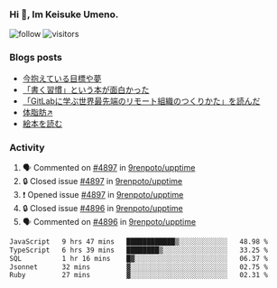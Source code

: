 ### Hi 👋, Im Keisuke Umeno.

<!--
**9renpoto/9renpoto** is a ✨ _special_ ✨ repository because its `README.md` (this file) appears on your GitHub profile.

Here are some ideas to get you started:

- 🔭 I’m currently working on ...
- 🌱 I’m currently learning ...
- 👯 I’m looking to collaborate on ...
- 🤔 I’m looking for help with ...
- 💬 Ask me about ...
- 📫 How to reach me: ...
- 😄 Pronouns: ...
- ⚡ Fun fact: ...
-->

![follow](https://img.shields.io/github/followers/9renpoto?label=Follow&style=social)
![visitors](https://komarev.com/ghpvc/?username=9renpoto&label=Profile%20views&color=0e75b6&style=flat)

### Blogs posts

<!-- BLOG-POST-LIST:START -->
- [今抱えている目標や夢](https://9renpoto.win/entry/2024/12/02/objective)
- [「書く習慣」という本が面白かった](https://9renpoto.win/entry/2024/11/11/leave_a_feeling_sad)
- [「GitLabに学ぶ世界最先端のリモート組織のつくりかた」を読んだ](https://9renpoto.win/entry/2024/09/10/remote_organization)
- [体脂肪↗](https://9renpoto.win/entry/2024/08/12/gaining_fat)
- [絵本を読む](https://9renpoto.win/entry/2024/07/26/picture_book)
<!-- BLOG-POST-LIST:END -->

### Activity

<!--START_SECTION:activity-->
1. 🗣 Commented on [#4897](https://github.com/9renpoto/upptime/issues/4897#issuecomment-2559359077) in [9renpoto/upptime](https://github.com/9renpoto/upptime)
2. 🔒 Closed issue [#4897](https://github.com/9renpoto/upptime/issues/4897) in [9renpoto/upptime](https://github.com/9renpoto/upptime)
3. ❗ Opened issue [#4897](https://github.com/9renpoto/upptime/issues/4897) in [9renpoto/upptime](https://github.com/9renpoto/upptime)
4. 🔒 Closed issue [#4896](https://github.com/9renpoto/upptime/issues/4896) in [9renpoto/upptime](https://github.com/9renpoto/upptime)
5. 🗣 Commented on [#4896](https://github.com/9renpoto/upptime/issues/4896#issuecomment-2559295970) in [9renpoto/upptime](https://github.com/9renpoto/upptime)
<!--END_SECTION:activity-->

<!--START_SECTION:waka-->

```txt
JavaScript   9 hrs 47 mins   ████████████▒░░░░░░░░░░░░   48.98 %
TypeScript   6 hrs 39 mins   ████████▒░░░░░░░░░░░░░░░░   33.25 %
SQL          1 hr 16 mins    █▓░░░░░░░░░░░░░░░░░░░░░░░   06.37 %
Jsonnet      32 mins         ▓░░░░░░░░░░░░░░░░░░░░░░░░   02.75 %
Ruby         27 mins         ▓░░░░░░░░░░░░░░░░░░░░░░░░   02.31 %
```

<!--END_SECTION:waka-->
